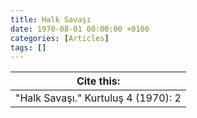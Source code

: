 ```yaml
---
title: Halk Savaşı
date: 1970-08-01 00:00:00 +0100
categories: [Articles]
tags: []
---
```




| Cite this:   |
|--------|
| "Halk Savaşı." Kurtuluş 4 (1970): 2 

